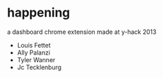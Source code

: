 happening
=========

a dashboard chrome extension made at y-hack 2013

- Louis Fettet
- Ally Palanzi
- Tyler Wanner
- Jc Tecklenburg
